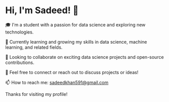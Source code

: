 # Hi, I'm Sadeed! 👋

🎓 I'm a student with a passion for data science and exploring new technologies.

🌱 Currently learning and growing my skills in data science, machine learning, and related fields.

🤝 Looking to collaborate on exciting data science projects and open-source contributions.

💬 Feel free to connect or reach out to discuss projects or ideas!

📫 How to reach me: sadeedkhan591@gmail.com

Thanks for visiting my profile!


<!---
MD-SadeedKhan/MD-SadeedKhan is a ✨ special ✨ repository because its `README.md` (this file) appears on your GitHub profile.
You can click the Preview link to take a look at your changes.
--->
